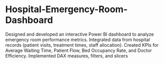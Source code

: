 # Hospital-Emergency-Room-Dashboard
Designed and developed an interactive Power BI dashboard to analyze emergency room performance metrics. Integrated data from hospital records (patient visits, treatment times, staff allocation). Created KPIs for Average Waiting Time, Patient Flow, Bed Occupancy Rate, and Doctor Efficiency. Implemented DAX measures, filters, and slicers 
